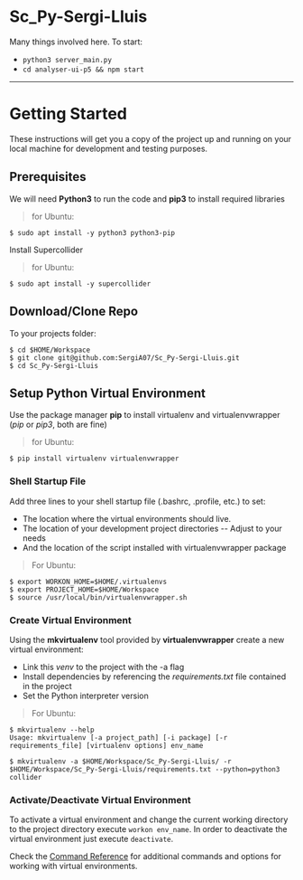 # Sc_Py-Sergi-Lluis

Many things involved here. To start:

- `python3 server_main.py`
- `cd analyser-ui-p5 && npm start`

---

# Getting Started

These instructions will get you a copy of the project up and running on your local machine for development and testing purposes.

## Prerequisites

We will need **Python3** to run the code and **pip3** to install required libraries

> for Ubuntu:

```
$ sudo apt install -y python3 python3-pip
```

Install Supercollider

> for Ubuntu:

```
$ sudo apt install -y supercollider
```

## Download/Clone Repo

To your projects folder:

```
$ cd $HOME/Workspace
$ git clone git@github.com:SergiA07/Sc_Py-Sergi-Lluis.git
$ cd Sc_Py-Sergi-Lluis
```

## Setup Python Virtual Environment

Use the package manager **pip** to install virtualenv and virtualenvwrapper (_pip_ or _pip3_, both are fine)

> for Ubuntu:

```
$ pip install virtualenv virtualenvwrapper
```

### Shell Startup File

Add three lines to your shell startup file (.bashrc, .profile, etc.) to set:

- The location where the virtual environments should live.
- The location of your development project directories -- Adjust to your needs
- And the location of the script installed with virtualenvwrapper package

> For Ubuntu:

```
$ export WORKON_HOME=$HOME/.virtualenvs
$ export PROJECT_HOME=$HOME/Workspace
$ source /usr/local/bin/virtualenvwrapper.sh
```

### Create Virtual Environment

Using the **mkvirtualenv** tool provided by **virtualenvwrapper** create a new virtual environment:

- Link this _venv_ to the project with the -a flag
- Install dependencies by referencing the _requirements.txt_ file contained in the project
- Set the Python interpreter version

> For Ubuntu:

```
$ mkvirtualenv --help
Usage: mkvirtualenv [-a project_path] [-i package] [-r requirements_file] [virtualenv options] env_name

$ mkvirtualenv -a $HOME/Workspace/Sc_Py-Sergi-Lluis/ -r $HOME/Workspace/Sc_Py-Sergi-Lluis/requirements.txt --python=python3 collider
```

### Activate/Deactivate Virtual Environment

To activate a virtual environment and change the current working directory to the project directory execute `workon env_name`. In order to deactivate the virtual environment just execute `deactivate`.

Check the [Command Reference](https://virtualenvwrapper.readthedocs.io/en/latest/command_ref.html) for additional commands and options for working with virtual environments.
